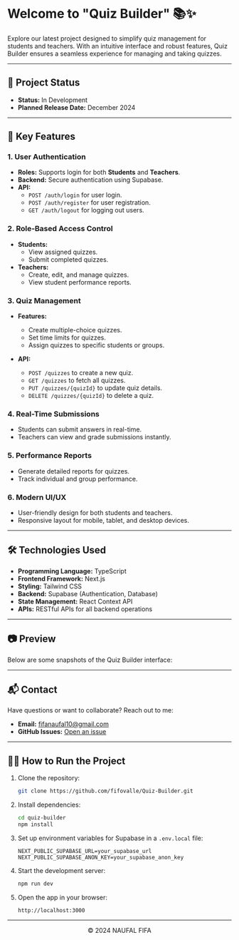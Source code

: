 # Welcome to **"Quiz Builder"** 📚✨

Explore our latest project designed to simplify quiz management for students and teachers. With an intuitive interface and robust features, Quiz Builder ensures a seamless experience for managing and taking quizzes.

---

## 🚧 **Project Status**

- **Status:** In Development
- **Planned Release Date:** December 2024

---

## 🚀 **Key Features**

### **1. User Authentication**

- **Roles:** Supports login for both **Students** and **Teachers**.
- **Backend:** Secure authentication using Supabase.
- **API:**
  - `POST /auth/login` for user login.
  - `POST /auth/register` for user registration.
  - `GET /auth/logout` for logging out users.

### **2. Role-Based Access Control**

- **Students:**
  - View assigned quizzes.
  - Submit completed quizzes.
- **Teachers:**
  - Create, edit, and manage quizzes.
  - View student performance reports.

### **3. Quiz Management**

- **Features:**

  - Create multiple-choice quizzes.
  - Set time limits for quizzes.
  - Assign quizzes to specific students or groups.

- **API:**
  - `POST /quizzes` to create a new quiz.
  - `GET /quizzes` to fetch all quizzes.
  - `PUT /quizzes/{quizId}` to update quiz details.
  - `DELETE /quizzes/{quizId}` to delete a quiz.

### **4. Real-Time Submissions**

- Students can submit answers in real-time.
- Teachers can view and grade submissions instantly.

### **5. Performance Reports**

- Generate detailed reports for quizzes.
- Track individual and group performance.

### **6. Modern UI/UX**

- User-friendly design for both students and teachers.
- Responsive layout for mobile, tablet, and desktop devices.

---

## 🛠️ **Technologies Used**

- **Programming Language:** TypeScript
- **Frontend Framework:** Next.js
- **Styling:** Tailwind CSS
- **Backend:** Supabase (Authentication, Database)
- **State Management:** React Context API
- **APIs:** RESTful APIs for all backend operations

---

## 📷 **Preview**

Below are some snapshots of the Quiz Builder interface:

---

## 📬 **Contact**

Have questions or want to collaborate? Reach out to me:

- **Email:** [fifanaufal10@gmail.com](mailto:fifanaufal10@gmail.com)
- **GitHub Issues:** [Open an issue](https://github.com/fifovalle/Quiz-Builder/issues)

---

## 👨‍💻 **How to Run the Project**

1. Clone the repository:

   ```bash
   git clone https://github.com/fifovalle/Quiz-Builder.git
   ```

2. Install dependencies:

   ```bash
   cd quiz-builder
   npm install
   ```

3. Set up environment variables for Supabase in a `.env.local` file:

   ```plaintext
   NEXT_PUBLIC_SUPABASE_URL=your_supabase_url
   NEXT_PUBLIC_SUPABASE_ANON_KEY=your_supabase_anon_key
   ```

4. Start the development server:

   ```bash
   npm run dev
   ```

5. Open the app in your browser:
   ```plaintext
   http://localhost:3000
   ```

---

<div align="center">  
  &copy; 2024 NAUFAL FIFA
</div>
